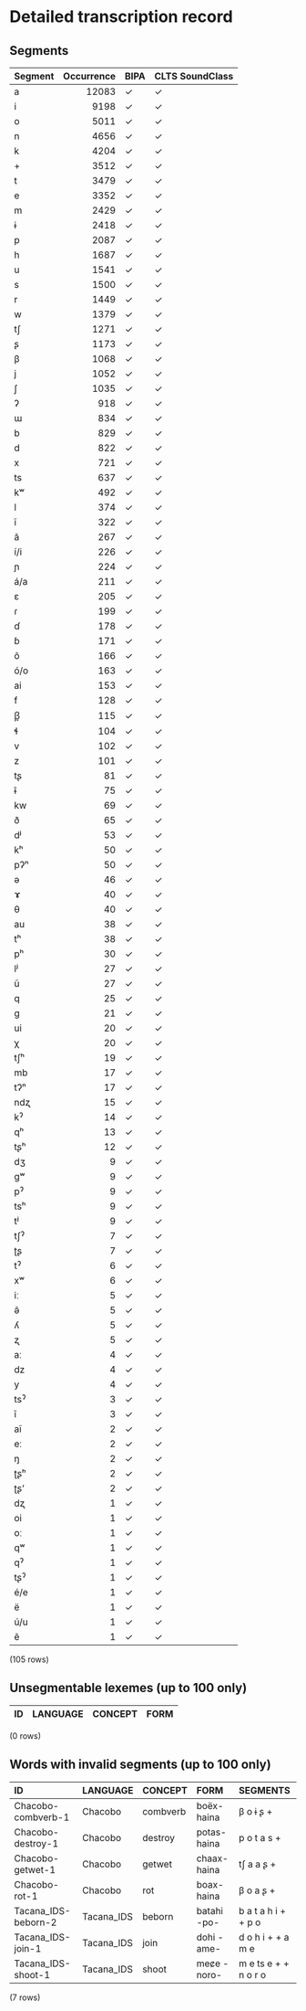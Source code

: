 
# Detailed transcription record

## Segments

| Segment | Occurrence | BIPA | CLTS SoundClass |
|:----------|-------------:|:-------|:------------------|
| a | 12083 | ✓ | ✓ |
| i | 9198 | ✓ | ✓ |
| o | 5011 | ✓ | ✓ |
| n | 4656 | ✓ | ✓ |
| k | 4204 | ✓ | ✓ |
| + | 3512 | ✓ | ✓ |
| t | 3479 | ✓ | ✓ |
| e | 3352 | ✓ | ✓ |
| m | 2429 | ✓ | ✓ |
| ɨ | 2418 | ✓ | ✓ |
| p | 2087 | ✓ | ✓ |
| h | 1687 | ✓ | ✓ |
| u | 1541 | ✓ | ✓ |
| s | 1500 | ✓ | ✓ |
| r | 1449 | ✓ | ✓ |
| w | 1379 | ✓ | ✓ |
| tʃ | 1271 | ✓ | ✓ |
| ʂ | 1173 | ✓ | ✓ |
| β | 1068 | ✓ | ✓ |
| j | 1052 | ✓ | ✓ |
| ʃ | 1035 | ✓ | ✓ |
| ʔ | 918 | ✓ | ✓ |
| ɯ | 834 | ✓ | ✓ |
| b | 829 | ✓ | ✓ |
| d | 822 | ✓ | ✓ |
| x | 721 | ✓ | ✓ |
| ts | 637 | ✓ | ✓ |
| kʷ | 492 | ✓ | ✓ |
| l | 374 | ✓ | ✓ |
| ĩ | 322 | ✓ | ✓ |
| ã | 267 | ✓ | ✓ |
| í/i | 226 | ✓ | ✓ |
| ɲ | 224 | ✓ | ✓ |
| á/a | 211 | ✓ | ✓ |
| ɛ | 205 | ✓ | ✓ |
| ɾ | 199 | ✓ | ✓ |
| ɗ | 178 | ✓ | ✓ |
| ɓ | 171 | ✓ | ✓ |
| õ | 166 | ✓ | ✓ |
| ó/o | 163 | ✓ | ✓ |
| ai | 153 | ✓ | ✓ |
| f | 128 | ✓ | ✓ |
| β̞ | 115 | ✓ | ✓ |
| ɬ | 104 | ✓ | ✓ |
| v | 102 | ✓ | ✓ |
| z | 101 | ✓ | ✓ |
| tʂ | 81 | ✓ | ✓ |
| ɨ̃ | 75 | ✓ | ✓ |
| kw | 69 | ✓ | ✓ |
| ð | 65 | ✓ | ✓ |
| dʲ | 53 | ✓ | ✓ |
| kʰ | 50 | ✓ | ✓ |
| pʔⁿ | 50 | ✓ | ✓ |
| ə | 46 | ✓ | ✓ |
| ɤ | 40 | ✓ | ✓ |
| θ | 40 | ✓ | ✓ |
| au | 38 | ✓ | ✓ |
| tʰ | 38 | ✓ | ✓ |
| pʰ | 30 | ✓ | ✓ |
| lʲ | 27 | ✓ | ✓ |
| ũ | 27 | ✓ | ✓ |
| q | 25 | ✓ | ✓ |
| g | 21 | ✓ | ✓ |
| ui | 20 | ✓ | ✓ |
| χ | 20 | ✓ | ✓ |
| tʃʰ | 19 | ✓ | ✓ |
| mb | 17 | ✓ | ✓ |
| tʔⁿ | 17 | ✓ | ✓ |
| ndʐ | 15 | ✓ | ✓ |
| kˀ | 14 | ✓ | ✓ |
| qʰ | 13 | ✓ | ✓ |
| tʂʰ | 12 | ✓ | ✓ |
| dʒ | 9 | ✓ | ✓ |
| gʷ | 9 | ✓ | ✓ |
| pˀ | 9 | ✓ | ✓ |
| tsʰ | 9 | ✓ | ✓ |
| tʲ | 9 | ✓ | ✓ |
| tʃˀ | 7 | ✓ | ✓ |
| ʈʂ | 7 | ✓ | ✓ |
| tˀ | 6 | ✓ | ✓ |
| xʷ | 6 | ✓ | ✓ |
| iː | 5 | ✓ | ✓ |
| ə̃ | 5 | ✓ | ✓ |
| ʎ | 5 | ✓ | ✓ |
| ʐ | 5 | ✓ | ✓ |
| aː | 4 | ✓ | ✓ |
| dz | 4 | ✓ | ✓ |
| y | 4 | ✓ | ✓ |
| tsˀ | 3 | ✓ | ✓ |
| ī | 3 | ✓ | ✓ |
| aĩ | 2 | ✓ | ✓ |
| eː | 2 | ✓ | ✓ |
| ŋ | 2 | ✓ | ✓ |
| ʈʂʰ | 2 | ✓ | ✓ |
| ʈʂ’ | 2 | ✓ | ✓ |
| dʐ | 1 | ✓ | ✓ |
| oi | 1 | ✓ | ✓ |
| oː | 1 | ✓ | ✓ |
| qʷ | 1 | ✓ | ✓ |
| qˀ | 1 | ✓ | ✓ |
| tʂˀ | 1 | ✓ | ✓ |
| é/e | 1 | ✓ | ✓ |
| ë | 1 | ✓ | ✓ |
| ú/u | 1 | ✓ | ✓ |
| ẽ | 1 | ✓ | ✓ |

(105 rows)



## Unsegmentable lexemes (up to 100 only)

| ID | LANGUAGE | CONCEPT | FORM |
|------|------------|-----------|--------|

(0 rows)



## Words with invalid segments (up to 100 only)

| ID | LANGUAGE | CONCEPT | FORM | SEGMENTS |
|:--------------------|:-----------|:----------|:-------------|:---------------------|
| Chacobo-combverb-1 | Chacobo | combverb | boëx-haina | β o ɨ ʂ + |
| Chacobo-destroy-1 | Chacobo | destroy | potas-haina | p o t a s + |
| Chacobo-getwet-1 | Chacobo | getwet | chaax-haina | tʃ a a ʂ + |
| Chacobo-rot-1 | Chacobo | rot | boax-haina | β o a ʂ + |
| Tacana_IDS-beborn-2 | Tacana_IDS | beborn | batahi -po- | b a t a h i + + p o |
| Tacana_IDS-join-1 | Tacana_IDS | join | dohi -ame- | d o h i + + a m e |
| Tacana_IDS-shoot-1 | Tacana_IDS | shoot | mec̷e -noro- | m e ts e + + n o r o |

(7 rows)


